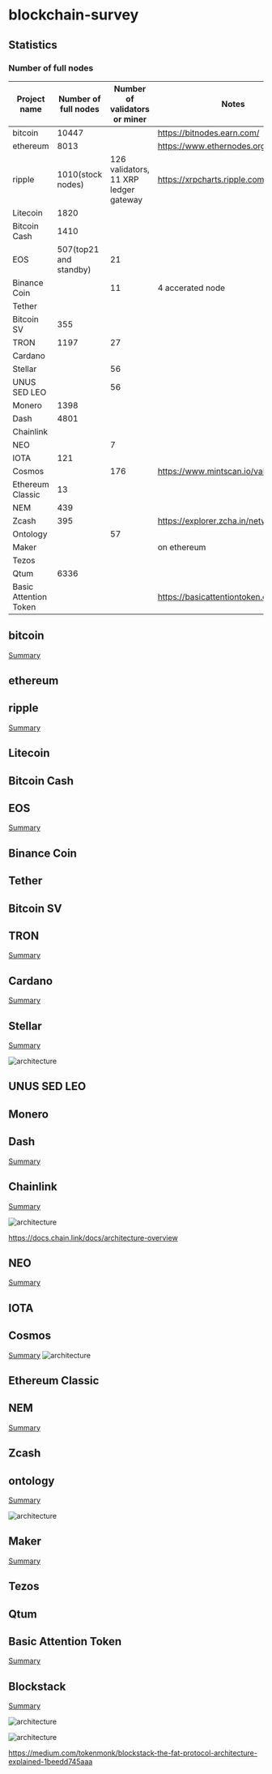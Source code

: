 # blockchain-survey

## Statistics
### Number of full nodes
| Project name            | Number of full nodes   | Number of validators or miner | Notes                                      |
| ---                           | ---                               | ---                             | ---                                        |
| bitcoin                      | 10447                          |                        | https://bitnodes.earn.com/ |
| ethereum                  | 8013                            |                        | https://www.ethernodes.org/network/1 |
| ripple                        | 1010(stock nodes)                                  | 126 validators, 11 XRP ledger gateway                 | https://xrpcharts.ripple.com/#/topology |
| Litecoin                        | 1820                                  |                  |  |
| Bitcoin Cash                        | 1410                                  |                  |  |
| EOS                        | 507(top21 and standby)                                  | 21                  |  |
| Binance Coin                        |                                    |  11                 | 4 accerated node |
| Tether                        |                                    |                   |  |
| Bitcoin SV                        | 355                                   |                   |  |
| TRON                        | 1197                                   | 27                  |  |
| Cardano                        |                                    |                   |  |
| Stellar                        |                                   |    56               |  |
| UNUS SED LEO                        |                                   |    56               |  |
| Monero                        | 1398                                  |                   |  |
| Dash                        | 4801                                  |                   |  |
| Chainlink                        |                                   |                   |  |
| NEO                        |                                   |  7                 |  |
| IOTA                        |  121                                 |                   |  |
| Cosmos                        |                                   |  176                 | https://www.mintscan.io/validators |
| Ethereum Classic                        |  13                                 |                  |  |
| NEM                        |  439                                 |                  |  |
| Zcash                        |  395                                 |                  | https://explorer.zcha.in/network |
| Ontology                        |                                   |  57                |  |
| Maker                        |                                   |                  |  on ethereum |
| Tezos                        |                                   |                  |   |
| Qtum                        |   6336                                |                  |   |
| Basic Attention Token                        |                                   |                  | https://basicattentiontoken.org/  |

## bitcoin
[Summary](bitcoin.md)

## ethereum

## ripple 
[Summary](ripple.md)

## Litecoin

## Bitcoin Cash

## EOS
[Summary](eos.md)

## Binance Coin

## Tether

## Bitcoin SV

## TRON
[Summary](tron.md)

## Cardano
[Summary](cardano.md)

## Stellar
[Summary](stellar.md)

![architecture](stellar.png)


## UNUS SED LEO

## Monero

## Dash
[Summary](dash.md)

## Chainlink
[Summary](chainlink.md)

![architecture](chainlink.png)

https://docs.chain.link/docs/architecture-overview

## NEO
[Summary](neo.md)

## IOTA

## Cosmos
[Summary](cosmos.md)
![architecture](cosmos.svg)


## Ethereum Classic

## NEM
[Summary](nem.md)

## Zcash

## ontology
[Summary](ontology.md)

![architecture](ontology.png)

## Maker
[Summary](maker.md)

## Tezos

## Qtum

## Basic Attention Token
[Summary](bat.md)

## Blockstack
[Summary](blockstack.md)

![architecture](blockstack-0.jpeg)

![architecture](blockstack.jpeg)

https://medium.com/tokenmonk/blockstack-the-fat-protocol-architecture-explained-1beedd745aaa

